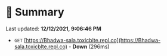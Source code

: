 # 📖 Summary
Last updated: **12/12/2021, 9:06:46 PM**

- `GET` [https://Bhadwa-sala.toxicblte.repl.co](https://Bhadwa-sala.toxicblte.repl.co) - **Down** (296ms)
